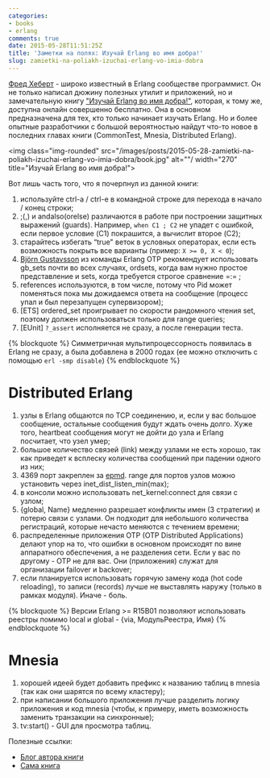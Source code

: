 ```yaml
---
categories:
- books
- erlang
comments: true
date: 2015-05-28T11:51:25Z
title: 'Заметки на полях: Изучай Erlang во имя добра!'
slug: zamietki-na-poliakh-izuchai-erlang-vo-imia-dobra
---
```


[Фред Хеберт](https://github.com/ferd) - широко известный в Erlang сообществе
программист. Он не только написал дюжину полезных утилит и приложений, но и
замечательную книгу ["Изучай Erlang во имя добра!"][1], которая, к тому же,
доступна онлайн совершенно бесплатно. Она в основном предназначена для тех, кто
только начинает изучать Erlang. Но и более опытные разработчики с большой
вероятностью найдут что-то новое в последних главах книги (CommonTest, Mnesia,
Distributed Erlang).

<!--more-->

<img class="img-rounded" src="/images/posts/2015-05-28-zamietki-na-poliakh-izuchai-erlang-vo-imia-dobra/book.jpg" alt=""/ width="270" title="Изучай Erlang во имя добра!">

Вот лишь часть того, что я почерпнул из данной книги:

1. используйте ctrl-a / ctrl-e в командной строке для перехода в начало / конец строки;
2. ;(,) и andalso(orelse) различаются в работе при построении защитных выражений (guards). Например, `when C1 ; C2` не упадет с ошибкой, если первое условие (C1) покрашится, а вычислит второе (C2);
3. старайтесь избегать “true" веток в условных операторах, если есть возможность покрыть все варианты (пример: `X >= 0, X < 0`);
4. [Björn Gustavsson](http://www.erlang.se/~bjorn/) из команды Erlang OTP рекомендует использовать gb_sets почти во всех случаях, ordsets, когда вам нужно простое представление и sets, когда требуется строгое сравнение =:= ;
5. references используются, в том числе, потому что Pid может поменяться пока мы дожидаемся ответа на сообщение (процесс упал и был перезапущен супервизором);
6. [ETS] ordered_set проигрывает по скорости рандомного чтения set, поэтому должен использоваться только для range queries;
7. [EUnit] `?_assert` исполняется не сразу, а после генерации теста.

{% blockquote %}
Симметричная мультипроцессорность появилась в Erlang не сразу, а была добавлена в 2000 годах (ее можно отключить с помощью `erl -smp disable`)
{% endblockquote %}

Distributed Erlang
==================

1. узлы в Erlang общаются по TCP соединению, и, если у вас большое сообщение, остальные сообщения будут ждать очень долго. Хуже того, heartbeat сообщения могут не дойти до узла и Erlang посчитает, что узел умер;
2. большое количество связей (link) между узлами не есть хорошо, так как приведет к всплеску количества сообщений при падении одного из них;
3. 4369 порт закреплен за [epmd](http://www.erlang.org/doc/man/epmd.html). range для портов узлов можно установить через inet_dist_listen_min(max);
4. в консоли можно использовать net_kernel:connect для связи с узлом;
5. {global, Name} медленно разрешает конфликты имен (3 стратегии) и потерю связи с узлами. Он подходит для небольшого количества регистраций, которые нечасто меняются с течением времени;
6. распределенные приложения OTP (OTP Distributed Applications) делают упор на то, что ошибки в основном происходят по вине аппаратного обеспечения, а не разделения сети. Если у вас по другому - OTP не для вас. Они (приложения) служат для организации failover и backover;
7. если планируется использовать горячую замену кода (hot code reloading), то записи (records) лучше не выставлять наружу (только в рамках модуля). Иначе - боль.

{% blockquote %}
Версии Erlang >= R15B01 позволяют использовать реестры помимо local и global - {via, МодульРеестра, Имя}
{% endblockquote %}

Mnesia
======

1. хорошей идеей будет добавить префикс к названию таблиц в mnesia (так как они шарятся по всему кластеру);
2. при написании большого приложения лучше разделить логику приложения и код mnesia (чтобы, к примеру, иметь возможность заменить транзакции на синхронные);
3. tv:start() - GUI для просмотра таблиц.

Полезные ссылки:

- [Блог автора книги](http://ferd.ca/)
- [Сама книга](http://learnyousomeerlang.com/)

[1]: http://www.ozon.ru/context/detail/id/28953563/?partner=akalyaev
